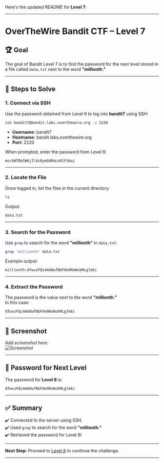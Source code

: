 Here's the updated README for **Level 7**:

---

# OverTheWire Bandit CTF – Level 7

## 🏆 **Goal**  
The goal of Bandit Level 7 is to find the password for the next level stored in a file called `data.txt` next to the word **"millionth."**  

---

## 🚀 **Steps to Solve**

### 1. **Connect via SSH**  
Use the password obtained from Level 6 to log into **bandit7** using SSH:

```bash
ssh bandit7@bandit.labs.overthewire.org -p 2220
```

- **Username:** bandit7  
- **Hostname:** bandit.labs.overthewire.org  
- **Port:** 2220  

When prompted, enter the password from Level 6:

```
morbNTDkSW6jIlUc0ymOdMaLnOlFVAaj
```

---

### 2. **Locate the File**  
Once logged in, list the files in the current directory:

```bash
ls
```

Output:
```
data.txt
```

---

### 3. **Search for the Password**  
Use `grep` to search for the word **"millionth"** in `data.txt`:

```bash
grep 'millionth' data.txt
```

Example output:
```
millionth:dfwvzFQi4mU0wfNbFOe9RoWskMLg7eEc
```

---

### 4. **Extract the Password**  
The password is the value next to the word **"millionth."**  
In this case:

```
dfwvzFQi4mU0wfNbFOe9RoWskMLg7eEc
```

---

## 📸 **Screenshot**  
*Add screenshot here:*  
![Screenshot](path/to/screenshot.png)

---

## 🔑 **Password for Next Level**  
The password for **Level 8** is:

```
dfwvzFQi4mU0wfNbFOe9RoWskMLg7eEc
```

---

## ✅ **Summary**  
✔️ Connected to the server using SSH.  
✔️ Used `grep` to search for the word **"millionth."**  
✔️ Retrieved the password for Level 8!  

---

**Next Step:** Proceed to [Level 8](https://overthewire.org/wargames/bandit/bandit8.html) to continue the challenge.  

---
